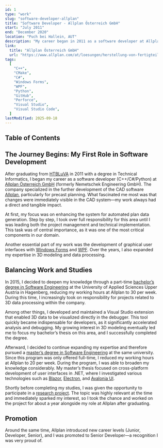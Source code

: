 ```yaml
---
id: 1
type: "work"
slug: "software-developer-allplan"
title: "Software Developer - Allplan Österreich GmbH"
start: "July 2011"
end: "December 2020"
location: "Puch bei Hallein, AUT"
description: "My career began in 2011 as a software developer at Allplan, where I worked on CAD software development in C++, C# and Python. This role laid the foundation for my professional growth and sparked my long-term passion for software engineering."
link:
  title: "Allplan Österreich GmbH"
  url: "https://www.allplan.com/at/loesungen/herstellung-von-fertigteilen"
tags:
  [
    "C++",
    "CMake",
    "C#",
    "Windows Forms",
    "WPF",
    "Python",
    "GitHub",
    "Perforce",
    "Visual Studio",
    "Visual Studio Code",
  ]
lastModified: 2025-09-18
---
```


## Table of Contents

## The Journey Begins: My First Role in Software Development

After graduating from [HTBLuVA](https://www.htl-salzburg.ac.at/) in 2011 with a degree in Technical Informatics, I began my career as a software developer (C++/C#/Python) at [Allplan Österreich GmbH](https://www.allplan.com/at/loesungen/herstellung-von-fertigteilen) (formerly Nemetschek Engineering GmbH).
The company specialized in the further development of the CAD software [Allplan](https://www.allplan.com/), particularly for precast planning. What fascinated me most was that changes were immediately visible in the CAD system—my work always had a direct and tangible impact.

At first, my focus was on enhancing the system for automated plan data generation. Step by step, I took over full responsibility for this area until I was leading both the project management and technical implementation. This task was of central importance, as it was one of the most critical components in our domain.

Another essential part of my work was the development of graphical user interfaces with [Windows Forms](https://learn.microsoft.com/en-gb/dotnet/desktop/winforms/overview/) and [WPF](https://learn.microsoft.com/en-gb/dotnet/desktop/wpf/overview/). Over the years, I also expanded my expertise in 3D modeling and data processing.

## Balancing Work and Studies

In 2015, I decided to deepen my knowledge through a part-time [bachelor’s degree in Software Engineering](https://fh-ooe.at/studienangebot/software-engineering-bachelor) at the University of Applied Sciences Upper Austria in Hagenberg, reducing my working hours at Allplan to 30 per week. During this time, I increasingly took on responsibility for projects related to 3D data processing within the company.

Among other things, I developed and maintained a Visual Studio extension that enabled 3D data to be visualized directly in the debugger. This tool quickly became indispensable for developers, as it significantly accelerated analysis and debugging. My growing interest in 3D modeling eventually led me to focus my bachelor’s thesis on this area, and I successfully completed the degree.

Afterward, I decided to continue expanding my expertise and therefore pursued a [master’s degree in Software Engineering](https://fh-ooe.at/studienangebot/software-engineering-master) at the same university. Since this program was only offered full-time, I reduced my working hours at Allplan to 20 per week. During the program, I was able to broaden my knowledge considerably. My master’s thesis focused on cross-platform development of user interfaces in .NET, where I investigated various technologies such as [Blazor](https://dotnet.microsoft.com/en-us/apps/aspnet/web-apps/blazor), [Electron](https://www.electronjs.org/), and [Avalonia UI](https://avaloniaui.net/).

Shortly before completing my studies, I was given the opportunity to participate in a [research project](../projects/shctt). The topic was highly relevant at the time and immediately sparked my interest, so I took the chance and worked on the project for about a year alongside my role at Allplan after graduating.

## Promotion

Around the same time, Allplan introduced new career levels (Junior, Developer, Senior), and I was promoted to Senior Developer—a recognition I was very proud of.
